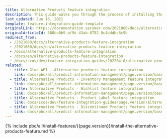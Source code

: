 ```yaml
---
title: Alternative Products feature integration
description: This guide walks you through the process of installing the Alternative Products feature into your project.
last_updated: Jun 16, 2021
template: feature-integration-guide-template
originalLink: https://documentation.spryker.com/2021080/docs/alternative-products-feature-integration
originalArticleId: 580bc0b9-af9d-43ab-8752-0c4dddbc8c9b
redirect_from:
  - /2021080/docs/alternative-products-feature-integration
  - /2021080/docs/en/alternative-products-feature-integration
  - /docs/alternative-products-feature-integration
  - /docs/en/alternative-products-feature-integration
  - /docs/scos/dev/feature-integration-guides/202204.0/alternative-products-feature-integration.html
related:
  - title: Glue API - Alternative products feature integration
    link: docs/pbc/all/product-information-management/page.version/base-shop/install-and-upgrade/install-glue-api/install-the-alternative-products-glue-api.html
  - title: Alternative Products - Inventory Management feature integration
    link: docs/pbc/all/product-information-management/page.version/base-shop/install-and-upgrade/install-features/install-the-alternative-products-inventory-management-feature.html
  - title: Alternative Products - Wishlist feature integration
    link: docs/pbc/all/product-information-management/page.version/base-shop/install-and-upgrade/install-features/install-the-alternative-products-wishlist-feature.html
  - title: Alternative Products - Product Label feature integration
    link: docs/scos/dev/feature-integration-guides/page.version/alternative-products-product-label-feature-integration.html
  - title: Alternative Products - Discontinued Products feature integration
    link: docs/pbc/all/product-information-management/page.version/base-shop/install-and-upgrade/install-features/install-the-alternative-products-discontinued-products-feature.html
---
```


{% include pbc/all/install-features/{{page.version}}/install-the-alternative-products-feature.md %} <!-- To edit, see /_includes/pbc/all/install-features/202204.0/install-the-alternative-products-feature.md -->
